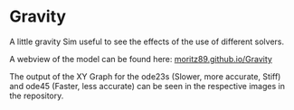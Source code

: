 # Gravity
A little gravity Sim useful to see the effects of the use of different solvers.

A webview of the model can be found here: [moritz89.github.io/Gravity](http://moritz89.github.io/Gravity "Gravity")

The output of the XY Graph for the ode23s (Slower, more accurate, Stiff) and ode45 (Faster, less accurate) can be seen in the respective images in the repository.